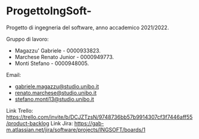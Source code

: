 # ProgettoIngSoft-
Progetto di ingegneria del software, anno accademico 2021/2022.

Gruppo di lavoro:
- Magazzu' Gabriele - 0000933823.
- Marchese Renato Junior - 0000949773.
- Monti Stefano - 0000948005.

Email:
- gabriele.magazzu@studio.unibo.it
- renato.marchese@studio.unibo.it
- stefano.monti13@studio.unibo.it

Link Trello: https://trello.com/invite/b/DCJZTzsN/9748736bb57b9914307cf3f7446aff55/product-backlog
Link Jira: https://gab-m.atlassian.net/jira/software/projects/INGSOFT/boards/1
